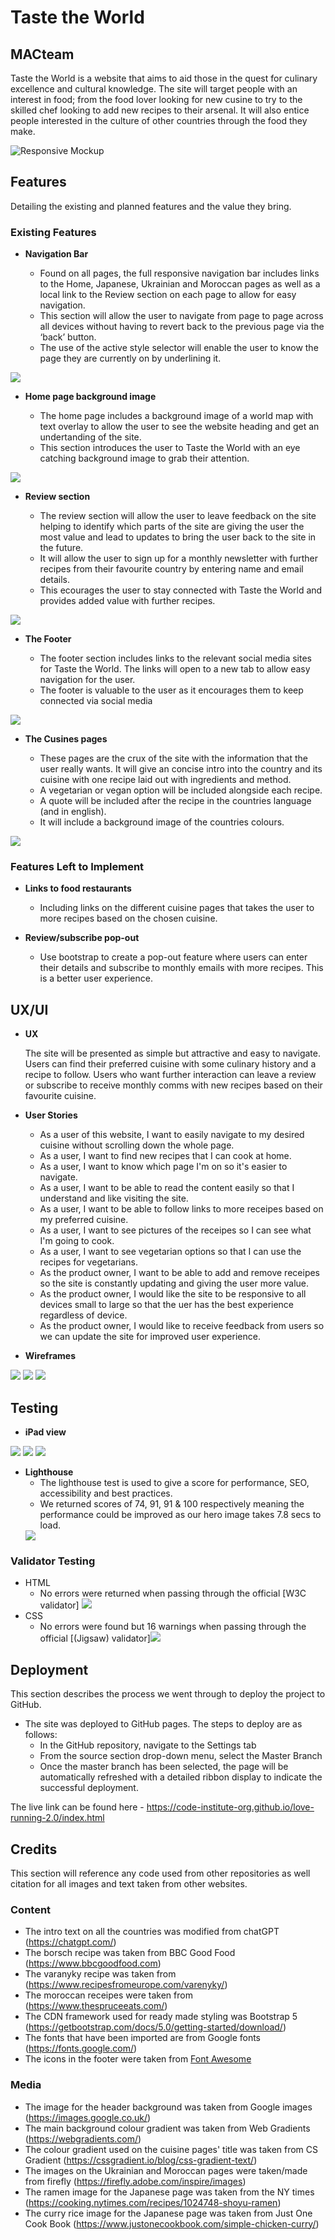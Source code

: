# Taste the World 
## MACteam

Taste the World is a website that aims to aid those in the quest for culinary excellence and cultural knowledge. The site will target people with an interest in food; from the food lover looking for new cusine to try to the skilled chef looking to add new recipes to their arsenal. It will also entice people interested in the culture of other countries through the food they make.


![Responsive Mockup](https://github.com/lucyrush/readme-template/blob/master/media/love_running_mockup.png)

## Features 

Detailing the existing and planned features and the value they bring.

### Existing Features

- __Navigation Bar__

  - Found on all  pages, the full responsive navigation bar includes links to the Home, Japanese, Ukrainian and Moroccan pages as well as a local link to the Review section on each page to allow for easy navigation.
  - This section will allow the user to navigate from page to page across all devices without having to revert back to the previous page via the ‘back’ button.
  - The use of the active style selector will enable the user to know the page they are currently on by underlining it.

<img src="assets/images/Screenshot 2024-08-01 2.16.00 PM.png">

- __Home page background image__

  - The home page includes a background image of a world map with text overlay to allow the user to see the website heading and get an undertanding of the site.
  - This section introduces the user to Taste the World with an eye catching background image to grab their attention.

<img src="assets/images/Cuisine of the World.jpg">

- __Review section__

  - The review section will allow the user to leave feedback on the site helping to identify which parts of the site are giving the user the most value and lead to updates to bring the user back to the site in the future.
  - It will allow the user to sign up for a monthly newsletter with further recipes from their favourite country by entering name and email details.
  - This ecourages the user to stay connected with Taste the World and provides added value with further recipes.

<img src="assets/images/Screenshot 2024-08-01 2.16.27 PM.png">

- __The Footer__ 

  - The footer section includes links to the relevant social media sites for Taste the World. The links will open to a new tab to allow easy navigation for the user. 
  - The footer is valuable to the user as it encourages them to keep connected via social media

<img src="assets/images/Screenshot 2024-07-31 7.35.44 PM.png">

- __The Cusines pages__

  - These pages are the crux of the site with the information that the user really wants. It will give an concise intro into the country and its cuisine with one recipe laid out with ingredients and method.
  - A vegetarian or vegan option will be included alongside each recipe.
  - A quote will be included after the recipe in the countries language (and in english).
  - It will include a background image of the countries colours.

<img src="assets/images/Screenshot 2024-07-31 7.37.39 PM.png">


### Features Left to Implement

- __Links to food restaurants__

  - Including links on the different cuisine pages that takes the user to more recipes based on the chosen cuisine.

- __Review/subscribe pop-out__
  - Use bootstrap to create a pop-out feature where users can enter their details and subscribe to monthly emails with more recipes. This is a better user experience.


## UX/UI

- __UX__

  The site will be presented as simple but attractive and easy to navigate. Users can find their preferred cuisine with some culinary history and a recipe to follow. Users who want further interaction can leave a review or subscribe to receive monthly comms with new recipes based on their favourite cuisine.

- __User Stories__

  - As a user of this website, I want to easily navigate to my desired cuisine without scrolling down the whole page.
  - As a user, I want to find new recipes that I can cook at home.
  - As a user, I want to know which page I'm on so it's easier to navigate.
  - As a user, I want to be able to read the content easily so that I understand and like visiting the site.
  - As a user, I want to be able to follow links to more receipes based on my preferred cuisine.
  - As a user, I want to see pictures of the receipes so I can see what I'm going to cook.
  - As a user, I want to see vegetarian options so that I can use the recipes for vegetarians.
  - As the product owner, I want to be able to add and remove receipes so the site is constantly updating and giving the user more value.
  - As the product owner, I would like the site to be responsive to all devices small to large so that the uer has the best experience regardless of device.
  - As the product owner, I would like to receive feedback from users so we can update the site for improved user experience.

- __Wireframes__
<img src="assets/images/Screenshot 2024-07-30 at 15.14.09.png">
<img src="assets/images/Screenshot 2024-07-30 at 15.13.56.png">
<img src="assets/images/Screenshot 2024-07-30 at 15.14.22.png">
  

## Testing 

- __iPad view__
<img src="assets/images/IMG_6126.jpg">
<img src="assets/images/IMG_6127.jpg">
<img src="assets/images/IMG_6129.jpg">

- __Lighthouse__
  - The lighthouse test is used to give a score for performance, SEO, accessibility and best practices.
  - We returned scores of 74, 91, 91 & 100 respectively meaning the performance could be improved as our hero image takes 7.8 secs to load.
  <img src="assets/images/Screenshot 2024-08-01 at 13.27.26.png">

### Validator Testing 

- HTML
  - No errors were returned when passing through the official [W3C validator] <img src="assets/images/Screenshot 2024-08-01 at 13.23.19.png">
- CSS
  - No errors were found but 16 warnings when passing through the official [(Jigsaw) validator]<img src="assets/images/Screenshot 2024-08-01 at 13.23.35.png">


## Deployment

This section describes the process we went through to deploy the project to GitHub.

- The site was deployed to GitHub pages. The steps to deploy are as follows: 
  - In the GitHub repository, navigate to the Settings tab 
  - From the source section drop-down menu, select the Master Branch
  - Once the master branch has been selected, the page will be automatically refreshed with a detailed ribbon display to indicate the successful deployment. 

The live link can be found here - https://code-institute-org.github.io/love-running-2.0/index.html 


## Credits 

This section will reference any code used from other repositories as well citation for all images and text taken from other websites. 

### Content 

- The intro text on all the countries was modified from chatGPT (https://chatgpt.com/)
- The borsch recipe was taken from BBC Good Food (https://www.bbcgoodfood.com)
- The varanyky recipe was taken from (https://www.recipesfromeurope.com/varenyky/)
- The moroccan receipes were taken from (https://www.thespruceeats.com/)
- The CDN framework used for ready made styling was Bootstrap 5 (https://getbootstrap.com/docs/5.0/getting-started/download/)
- The fonts that have been imported are from Google fonts (https://fonts.google.com/)
- The icons in the footer were taken from [Font Awesome](https://fontawesome.com/)

### Media

- The image for the header background was taken from Google images (https://images.google.co.uk/) 
- The main background colour gradient was taken from Web Gradients (https://webgradients.com/)
- The colour gradient used on the cuisine pages' title was taken from CS Gradient (https://cssgradient.io/blog/css-gradient-text/)
- The images on the Ukrainian and Moroccan pages were taken/made from firefly (https://firefly.adobe.com/inspire/images)
- The ramen image for the Japanese page was taken from the NY times (https://cooking.nytimes.com/recipes/1024748-shoyu-ramen)
- The curry rice image for the Japanese page was taken from Just One Cook Book (https://www.justonecookbook.com/simple-chicken-curry/)
